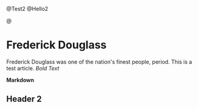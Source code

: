 @Test2
@Hello2

@
# Frederick Douglass

Frederick Douglass was one of the nation's finest people, period.  This is a test article.  *Bold Text*

**Markdown**

## Header 2

